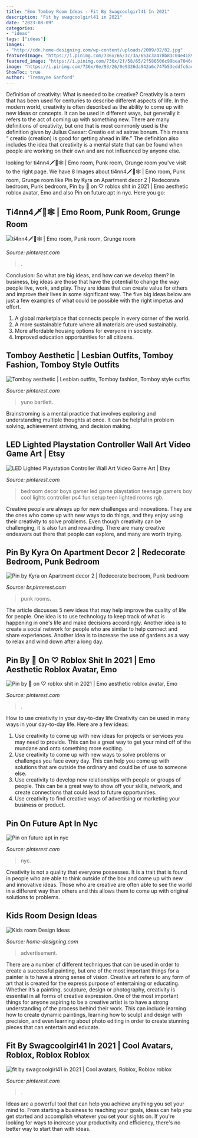```yaml
---
title: "Emo Tomboy Room Ideas - Fit By Swagcoolgirl41 In 2021"
description: "Fit by swagcoolgirl41 in 2021"
date: "2023-08-09"
categories:
- "ideas"
tags: ["ideas"]
images:
- "http://cdn.home-designing.com/wp-content/uploads/2009/02/82.jpg"
featuredImage: "https://i.pinimg.com/736x/65/3c/3a/653c3a478b83c04e41899fd2e36e44f4.jpg"
featured_image: "https://i.pinimg.com/736x/2f/58/65/2f586506c99bea7046c27425f22ece1b.jpg"
image: "https://i.pinimg.com/736x/0e/93/26/0e9326da942a6c747b53eddfc6acf109.jpg"
ShowToc: true
author: "Tremayne Sanford"
---
```



Definition of creativity: What is needed to be creative?
Creativity is a term that has been used for centuries to describe different aspects of life. In the modern world, creativity is often described as the ability to come up with new ideas or concepts. It can be used in different ways, but generally it refers to the act of coming up with something new. There are many definitions of creativity, but one that is most commonly used is the definition given by Julius Caesar: Creatio est ad astrae bonum. This means “ creatio (creation) is good for getting ahead in life.” The definition also includes the idea that creativity is a mental state that can be found when people are working on their own and are not influenced by anyone else.

	

		
looking for ti4nn4🗡️🥀🕸️ | Emo room, Punk room, Grunge room you've visit to the right page. We have 8 Images about ti4nn4🗡️🥀🕸️ | Emo room, Punk room, Grunge room like Pin by Kyra on Apartment decor 2 | Redecorate bedroom, Punk bedroom, Pin by 🖤 on ♡ roblox shit in 2021 | Emo aesthetic roblox avatar, Emo and also Pin on future apt in nyc. Here you go:
		
    
## Ti4nn4🗡️🥀🕸️ | Emo Room, Punk Room, Grunge Room

<img loading=lazy src="https://i.pinimg.com/736x/65/3c/3a/653c3a478b83c04e41899fd2e36e44f4.jpg" onerror="this.onerror=null;this.src='https://tse1.mm.bing.net/th?id=OIP.E00D5XefBTlHQdLpjy4w9gHaJ3&amp;pid=15.1';" alt="ti4nn4🗡️🥀🕸️ | Emo room, Punk room, Grunge room">

_Source: pinterest.com_

>. 

	

Conclusion: So what are big ideas, and how can we develop them?
In business, big ideas are those that have the potential to change the way people live, work, and play. They are ideas that can create value for others and improve their lives in some significant way. The five big ideas below are just a few examples of what could be possible with the right impetus and effort.
1. A global marketplace that connects people in every corner of the world.
2. A more sustainable future where all materials are used sustainably.
3. More affordable housing options for everyone in society. 
4. Improved education opportunities for all citizens. 

    
## Tomboy Aesthetic | Lesbian Outfits, Tomboy Fashion, Tomboy Style Outfits

<img loading=lazy src="https://i.pinimg.com/736x/0e/93/26/0e9326da942a6c747b53eddfc6acf109.jpg" onerror="this.onerror=null;this.src='https://tse4.mm.bing.net/th?id=OIP.E4KpusEKMzjeOAxRuTGHoQHaKC&amp;pid=15.1';" alt="Tomboy aesthetic | Lesbian outfits, Tomboy fashion, Tomboy style outfits">

_Source: pinterest.com_

>yuno bartlett. 

	

Brainstroming is a mental practice that involves exploring and understanding multiple thoughts at once. It can be helpful in problem solving, achievement striving, and decision making.

    
## LED Lighted Playstation Controller Wall Art Video Game Art | Etsy

<img loading=lazy src="https://i.pinimg.com/736x/10/fc/23/10fc2367b726ff48821c933f546522ae.jpg" onerror="this.onerror=null;this.src='https://tse3.mm.bing.net/th?id=OIP.utpMYNBBREw6JndmfjKp9AHaHa&amp;pid=15.1';" alt="LED Lighted Playstation Controller Wall Art Video Game Art | Etsy">

_Source: pinterest.com_

>bedroom decor boys gamer led game playstation teenage gamers boy cool lights controller ps4 fun setup teen lighted rooms rgb. 

	

Creative people are always up for new challenges and innovations. They are the ones who come up with new ways to do things, and they enjoy using their creativity to solve problems. Even though creativity can be challenging, it is also fun and rewarding. There are many creative endeavors out there that people can explore, and many are worth trying.

    
## Pin By Kyra On Apartment Decor 2 | Redecorate Bedroom, Punk Bedroom

<img loading=lazy src="https://i.pinimg.com/736x/4c/1e/4a/4c1e4a96b9e07d706fc2a0b6f2ba80f9.jpg" onerror="this.onerror=null;this.src='https://tse2.mm.bing.net/th?id=OIP.HrAfQM8JYjtAETv2SmicAAHaHf&amp;pid=15.1';" alt="Pin by Kyra on Apartment decor 2 | Redecorate bedroom, Punk bedroom">

_Source: br.pinterest.com_

>punk rooms. 

	

The article discusses 5 new ideas that may help improve the quality of life for people. One idea is to use technology to keep track of what is happening in one's life and make decisions accordingly. Another idea is to create a social network for people who are similar to help connect and share experiences. Another idea is to increase the use of gardens as a way to relax and wind down after a long day.

    
## Pin By 🖤 On ♡ Roblox Shit In 2021 | Emo Aesthetic Roblox Avatar, Emo

<img loading=lazy src="https://i.pinimg.com/736x/a8/a6/a7/a8a6a7d7f641e3481b3c5c5ac5dab52d.jpg" onerror="this.onerror=null;this.src='https://tse2.mm.bing.net/th?id=OIP.NJtB69u21X5BEFKAGCDHsAHaJ4&amp;pid=15.1';" alt="Pin by 🖤 on ♡ roblox shit in 2021 | Emo aesthetic roblox avatar, Emo">

_Source: pinterest.com_

>. 

	

How to use creativity in your day-to-day life
Creativity can be used in many ways in your day-to-day life. Here are a few ideas: 
1. Use creativity to come up with new ideas for projects or services you may need to provide. This can be a great way to get your mind off of the mundane and onto something more exciting. 
2. Use creativity to come up with new ways to solve problems or challenges you face every day. This can help you come up with solutions that are outside the ordinary and could be of use to someone else. 
3. Use creativity to develop new relationships with people or groups of people. This can be a great way to show off your skills, network, and create connections that could lead to future opportunities. 
4. Use creativity to find creative ways of advertising or marketing your business or product.

    
## Pin On Future Apt In Nyc

<img loading=lazy src="https://i.pinimg.com/736x/2f/58/65/2f586506c99bea7046c27425f22ece1b.jpg" onerror="this.onerror=null;this.src='https://tse4.mm.bing.net/th?id=OIP.RgpkzGGDyFQkkyyFtoHVfgHaJ3&amp;pid=15.1';" alt="Pin on future apt in nyc">

_Source: pinterest.com_

>nyc. 

	

Creativity is not a quality that everyone possesses. It is a trait that is found in people who are able to think outside of the box and come up with new and innovative ideas. Those who are creative are often able to see the world in a different way than others and this allows them to come up with original solutions to problems.

    
## Kids Room Design Ideas

<img loading=lazy src="http://cdn.home-designing.com/wp-content/uploads/2009/02/82.jpg" onerror="this.onerror=null;this.src='https://tse3.mm.bing.net/th?id=OIP.rLkjJhn6djJ4theyYhKv4QHaGR&amp;pid=15.1';" alt="Kids room Design Ideas">

_Source: home-designing.com_

>advertisement. 

	

There are a number of different techniques that can be used in order to create a successful painting, but one of the most important things for a painter is to have a strong sense of vision.
Creative art refers to any form of art that is created for the express purpose of entertaining or educating. Whether it’s a painting, sculpture, design or photography, creativity is essential in all forms of creative expression. One of the most important things for anyone aspiring to be a creative artist is to have a strong understanding of the process behind their work. This can include learning how to create dynamic paintings, learning how to sculpt and design with precision, and even learning about photo editing in order to create stunning pieces that can entertain and educate.

    
## Fit By Swagcoolgirl41 In 2021 | Cool Avatars, Roblox, Roblox Roblox

<img loading=lazy src="https://i.pinimg.com/736x/ea/78/ba/ea78baaa6ff1f16a1158f4f3f6b247c1.jpg" onerror="this.onerror=null;this.src='https://tse2.mm.bing.net/th?id=OIP.OFJARMyKfEye-2lVnsE-IQHaQM&amp;pid=15.1';" alt="fit by swagcoolgirl41 in 2021 | Cool avatars, Roblox, Roblox roblox">

_Source: pinterest.com_

>. 

	

Ideas are a powerful tool that can help you achieve anything you set your mind to. From starting a business to reaching your goals, ideas can help you get started and accomplish whatever you set your sights on. If you're looking for ways to increase your productivity and efficiency, there's no better way to start than with ideas.

